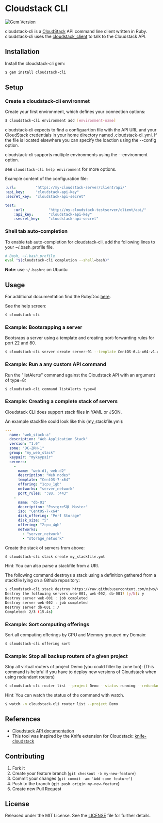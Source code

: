 # Cloudstack CLI

[![Gem Version](https://badge.fury.io/rb/cloudstack-cli.png)](http://badge.fury.io/rb/cloudstack-cli)

cloudstack-cli is a [CloudStack](http://cloudstack.apache.org/) API command line client written in Ruby.
cloudstack-cli uses the [cloudstack_client](https://github.com/niwo/cloudstack_client) to talk to the Cloudstack API.

## Installation

Install the cloudstack-cli gem:

```sh
$ gem install cloudstack-cli
```

## Setup

### Create a cloudstack-cli environmet

Create your first environment, which defines your connection options:

```sh
$ cloudstack-cli environment add [environment-name]
```

cloudstack-cli expects to find a configuartion file with the API URL and your CloudStack credentials in your home directory named .cloudstack-cli.yml. If the file is located elsewhere you can specify the loaction using the --config option.

cloudstack-cli supports multiple environments using the --environment option.

see `cloudstack-cli help environment` for more options.

Example content of the configuration file:

```yaml
:url:         "https://my-cloudstack-server/client/api/"
:api_key:     "cloudstack-api-key"
:secret_key:  "cloudstack-api-secret"

test:
    :url:           "http://my-cloudstack-testserver/client/api/"
    :api_key:       "cloudstack-api-key"
    :secret_key:    "cloudstack-api-secret"
```

### Shell tab auto-completion

To enable tab auto-completion for cloudstack-cli, add the following lines to your ~/.bash_profile file.

```sh
# Bash, ~/.bash_profile
eval "$(cloudstack-cli completion --shell=bash)"
```

__Note__: use `~/.bashrc` on Ubuntu

## Usage

For additional documentation find the RubyDoc [here](http://rubydoc.info/gems/cloudstack-cli/).

See the help screen:

```sh
$ cloudstack-cli
```

### Example: Bootsrapping a server

Bootsraps a server using a template and creating port-forwarding rules for port 22 and 80.

```sh
$ cloudstack-cli server create server-01 --template CentOS-6.4-x64-v1.4 --zone DC1 --offering 1cpu_1gb --port-rules :22 :80
```

### Example: Run a any custom API command

Run the "listAlerts" command against the Cloudstack API with an argument of type=8:

```sh
$ cloudstack-cli command listAlerts type=8
```

### Example: Creating a complete stack of servers

Cloudstack CLI does support stack files in YAML or JSON.

An example stackfile could look like this (my_stackfile.yml):

```yaml
---
  name: "web_stack-a"
  description: "Web Application Stack"
  version: "1.0"
  zone: "DC-ZRH-1"
  group: "my_web_stack"
  keypair: "mykeypair"
  servers:
    -
      name: "web-d1, web-d2"
      description: "Web nodes"
      template: "CentOS-7-x64"
      offering: "1cpu_1gb"
      networks: "server_network"
      port_rules: ":80, :443"
    -
      name: "db-01"
      description: "PostgreSQL Master"
      iso: "CentOS-7-x64"
      disk_offering: "Perf Storage"
      disk_size: "5"
      offering: "2cpu_4gb"
      networks:
        - "server_network"
        - "storage_network"
```

Create the stack of servers from above:

```sh
$ cloudstack-cli stack create my_stackfile.yml
```
Hint: You can also parse a stackfile from a URI.

The following command destroys a stack using a definition gathered from a stackfile lying on a Github repository:

```sh
$ cloudstack-cli stack destroy https://raw.githubusercontent.com/niwo/cloudstack-cli/master/test/stack_example.json
Destroy the following servers web-001, web-002, db-001? [y/N]: y
Destroy server web-001 : job completed
Destroy server web-002 : job completed
Destroy server db-001 : /
Completed: 2/3 (15.4s)
```

### Example: Sort computing offerings

Sort all computing offerings by CPU and Memory grouped my Domain:

```sh
$ cloudstack-cli offering sort
```

### Example: Stop all backup routers of a given project

Stop all virtual routers of project Demo (you could filter by zone too):
(This command is helpful if you have to deploy new versions of Cloudstack when using redundant routers)

```sh
$ cloudstack-cli router list --project Demo --status running --redundant-state BACKUP --command stop
````

Hint: You can watch the status of the command with watch.

```sh
$ watch -n cloudstack-cli router list --project Demo
```


## References
-  [Cloudstack API documentation](http://cloudstack.apache.org/docs/api/)
-  This tool was inspired by the Knife extension for Cloudstack: [knife-cloudstack](https://github.com/CloudStack-extras/knife-cloudstack)


## Contributing

1. Fork it
2. Create your feature branch (`git checkout -b my-new-feature`)
3. Commit your changes (`git commit -am 'Add some feature'`)
4. Push to the branch (`git push origin my-new-feature`)
5. Create new Pull Request


## License

Released under the MIT License. See the [LICENSE](https://raw.github.com/niwo/cloudstack-cli/master/LICENSE.txt) file for further details.

